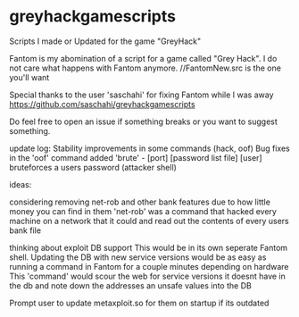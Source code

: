 # greyhackgamescripts
Scripts I made or Updated for the game "GreyHack"

Fantom is my abomination of a script for a game called "Grey Hack". I do not care what happens with Fantom anymore.
//FantomNew.src is the one you'll want

Special thanks to the user 'saschahi' for fixing Fantom while I was away
https://github.com/saschahi/greyhackgamescripts



Do feel free to open an issue if something breaks or you want to suggest something.



update log:
Stability improvements in some commands (hack, oof)
Bug fixes in the 'oof' command
added 'brute' - [port] [password list file] [user] bruteforces a users password (attacker shell)



ideas:

considering removing net-rob and other bank features due to how little money you can find in them
'net-rob' was a command that hacked every machine on a network that it could and read out the contents of every users bank file

thinking about exploit DB support
This would be in its own seperate Fantom shell.
Updating the DB with new service versions would be as easy as running a command in Fantom for a couple minutes depending on hardware
This 'command' would scour the web for service versions it doesnt have in the db and note down the addresses an unsafe values into the DB

Prompt user to update metaxploit.so for them on startup if its outdated




